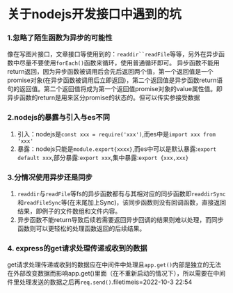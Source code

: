 # 关于nodejs开发接口中遇到的坑

### 1.忽略了陌生函数为异步的可能性
像在写图片接口，文章接口等使用到的：`readdir``readFile`等等，另外在异步函数中尽量不要使用`forEach()`函数来循环，使用普通循环即可。
异步函数不能用return返回，因为异步函数被调用后会先后返回两个值，第一个返回值是一个promise对象(在异步函数被调用后立即返回)，第二个返回值是异步函数return语句的返回值。第二个返回值将成为第一个返回值promise对象的value属性值。即异步函数的return是用来区分promise的状态的。但可以传实参接受数据

### 2.nodejs的暴露与引入与es不同
1. 引入：nodejs是`const xxx = require('xxx')`,而es中是`import xxx from 'xxx'`
2. 暴露：nodejs只能是`module.export{xxxx}`,而es中可以是默认暴露:`export default xxx`,部分暴露:`export xxx`,集中暴露:`export {xxx,xxx}`

### 3.分情况使用异步还是同步
1. `readdir`与`readFile`等fs的异步函数都有与其相对应的同步函数即`readdirSync`和`readFileSync`等(在末尾加上Sync)，该同步函数则没有回调函数，直接返回结果，即例子的文件数组和文件内容。
2. 异步函数不能return导致后续若需要返回异步回调的结果则难以处理，而同步函数则可以更轻松的处理函数返回的后续结果。

### 4. express的get请求处理传递或收到的数据
get请求处理传递或收到的数据应在中间件中处理且`app.get()`内部是独立的无法在外部改变数据而影响app.get()里面（在不重新启动的情况下），所以需要在中间件里处理发送的数据之后再`req.send()`.filetimeis=2022-10-3 22:54